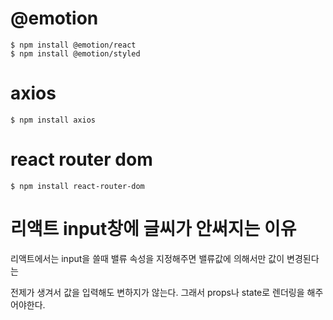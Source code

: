 # @emotion
`$ npm install @emotion/react`   
`$ npm install @emotion/styled`

# axios
`$ npm install axios`

# react router dom
`$ npm install react-router-dom`

# 리액트 input창에 글씨가 안써지는 이유
리액트에서는 input을 쓸때 밸류 속성을 지정해주면 밸류값에 의해서만 값이 변경된다는

전제가 생겨서 값을 입력해도 변하지가 않는다. 그래서 props나 state로 렌더링을 해주어야한다.